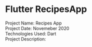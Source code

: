# Flutter RecipesApp
Project Name: Recipes App <br />
Project Date: Novemeber 2020 <br /> 
Technologies Used: Dart <br />
Project Description: 
